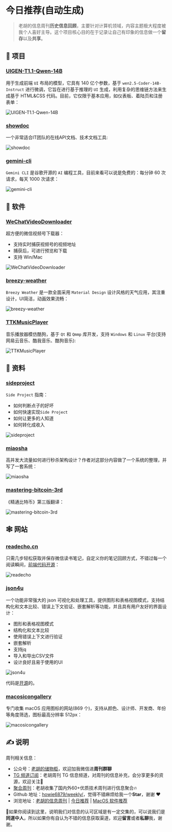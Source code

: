 # 今日推荐(自动生成)

> 老胡的信息周刊**历史信息回顾**，主要针对计算机领域，内容主题极大程度被我个人喜好主导。这个项目核心目的在于记录让自己有印象的信息做一个**留存**以及**共享**。


## 🎯 项目 

### [UIGEN-T1.1-Qwen-14B](https://huggingface.co/smirki/UIGEN-T1.1-Qwen-14)

用于生成前端 `UI` 布局的模型，它具有 140 亿个参数，基于 `wen2.5-Coder-14B-Instruct` 进行微调，它旨在进行基于推理的 `UI` 生成，利用复杂的思维链方法来生成基于 HTML&CSS 代码。目前，它仅限于基本应用，如仪表板、着陆页和注册表单：

![UIGEN-T1.1-Qwen-14B](https://images-1252557999.file.myqcloud.com/uPic/7lYYyz.png) 

### [showdoc](https://github.com/star7th/showdoc)

一个非常适合IT团队的在线API文档、技术文档工具:

![showdoc](https://images-1252557999.file.myqcloud.com/uPic/showdoc.jpg) 

### [gemini-cli](https://github.com/google-gemini/gemini-cli)

`Gemini CLI`  是谷歌开源的 `AI` 编程工具，目前来看可以说是免费的：每分钟 60 次请求，每天 1000 次请求：
 
![gemini-cli](https://images-1252557999.file.myqcloud.com/uPic/Zs1LrM.png) 

## 🤖 软件 

### [WeChatVideoDownloader](https://github.com/lecepin/WeChatVideoDownloader)

超方便的微信视频号下载器：

- 支持实时捕获视频号的视频地址
- 捕获后，可进行预览和下载
- 支持 Win/Mac

![WeChatVideoDownloader](https://images-1252557999.file.myqcloud.com/uPic/WeChatVideoDownloader.png) 

### [breezy-weather](https://github.com/breezy-weather/breezy-weather/)

`Breezy Weather` 是一款全面采用 `Material Design` 设计风格的天气应用，其注重设计，UI简洁，动画效果流畅：

![breezy-weather](https://images-1252557999.file.myqcloud.com/uPic/breezy-weather.jpg) 

### [TTKMusicPlayer](https://github.com/Greedysky/TTKMusicPlayer)

音乐播放器模仿酷狗，基于 `Qt` 和 `Qmmp` 库开发，支持 `Windows` 和 `Linux` 平台(支持网易云音乐、酷我音乐、酷狗音乐):

![TTKMusicPlayer](https://images-1252557999.file.myqcloud.com/uPic/TTKMusicPlayer.jpeg) 

## 👀 资料 

### [sideproject](https://sideproject.guide/)

`Side Project` 指南：

- 如何判断点子的好坏
- 如何快速实现`Side Project`
- 如何让更多的人知道
- 如何转化成收入

![sideproject](https://images-1252557999.file.myqcloud.com/uPic/sideproject.jpg) 

### [miaosha](https://github.com/qiurunze123/miaosha)

高并发大流量如何进行秒杀架构设计？作者对这部分内容做了一个系统的整理，并写了一套系统：

![miaosha](https://images-1252557999.file.myqcloud.com/uPic/WXcZTY.jpg) 

### [mastering-bitcoin-3rd](https://github.com/berryjam/mastering-bitcoin-3rd)

《精通比特币》第三版翻译：

![mastering-bitcoin-3rd](https://images-1252557999.file.myqcloud.com/uPic/ZwD0Jl.png) 

## 🕸 网站 

### [readecho.cn](https://readecho.cn/)

只需几步轻松获取并保存微信读书笔记，自定义你的笔记回顾方式，不错过每一个阅读瞬间，[前端代码开源](https://github.com/mundane799699/readecho-web)：

![readecho](https://images-1252557999.file.myqcloud.com/uPic/readecho.jpg) 

### [json4u](https://json4u.cn/)

一个功能非常强大的 json 可视化和处理工具，提供图形和表格视图模式，支持结构化和文本比较、错误上下文验证、嵌套解析等功能，并且具有用户友好的界面设计：

- 图形和表格视图模式
- 结构化和文本比较
- 使用错误上下文进行验证
- 嵌套解析
- 支持jq
- 导入和导出CSV文件
- 设计良好且易于使用的UI

![json4u](https://images-1252557999.file.myqcloud.com/uPic/gr5lnQ.png)

代码是[开源](https://github.com/loggerhead/json4u/)的。 

### [macosicongallery](https://www.macosicongallery.com/)

专门收集 macOS 应用图标的网站(869 个)，支持从颜色、设计师、开发商、年份等角度筛选，图标最高分辨率 512px：

![macosicongallery](https://images-1252557999.file.myqcloud.com/uPic/macosicongallery.jpg) 

## ✍️ 说明

周刊相关信息：

- 公众号：[老胡的储物柜](https://images-1252557999.file.myqcloud.com/uPic/ETIbMe.jpg)，欢迎加我微信进**周刊群聊**
- [TG 频道订阅](https://t.me/howie_weekly)：老胡周刊 TG 信息频道，对周刊的信息补充，会分享更多的资源，欢迎关注👏
- [聚合周刊](https://www.fre321.com/weekly)：老胡收集了国内外60+优质技术周刊进行信息聚合🔥
- Github 地址：[howie6879/weekly/](https://github.com/howie6879/weekly/)，觉得不错麻烦给我一个**Star**，谢谢 ❤️
- 浏览地址：[老胡的信息周刊](https://weekly.howie6879.com) | [今日推荐](https://weekly.howie6879.com/recommend/index.html) | [MacOS 软件推荐](https://weekly.howie6879.com/soft/mac.html)

🙌如果你阅读到这里，说明我们对信息的认可区域是有一定交集的，可以说我们是**同道中人**，所以如果你有自认为不错的信息获取渠道，欢迎**留言**或者**私聊**我，谢谢。